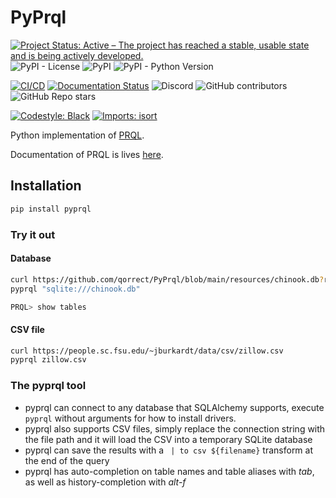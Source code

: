 # PyPrql

[![Project Status: Active – The project has reached a stable, usable state and is being actively developed.](https://www.repostatus.org/badges/latest/active.svg)](https://www.repostatus.org/#active)
![PyPI - License](https://img.shields.io/pypi/l/pyprql)
![PyPI](https://img.shields.io/pypi/v/pyprql)
![PyPI - Python Version](https://img.shields.io/pypi/pyversions/pyprql)

[![CI/CD](https://github.com/prql/PyPrql/actions/workflows/cicd.yaml/badge.svg?branch=main)](https://github.com/prql/PyPrql/actions/workflows/cicd.yaml)
[![Documentation Status](https://readthedocs.org/projects/pyprql/badge/?version=latest)](https://pyprql.readthedocs.io/en/latest/?badge=latest)
![Discord](https://img.shields.io/discord/936728116712316989)
![GitHub contributors](https://img.shields.io/github/contributors/prql/pyprql)
![GitHub Repo stars](https://img.shields.io/github/stars/prql/pyprql)

[![Codestyle: Black](https://img.shields.io/badge/code%20style-black-000000.svg)](https://github.com/psf/black)
[![Imports: isort](https://img.shields.io/badge/%20imports-isort-%231674b1?style=flat&labelColor=ef8336)](https://pycqa.github.io/isort/)

Python implementation of [PRQL][prql].

Documentation of PRQL is lives [here][prql_docs].

## Installation

```bash
pip install pyprql
```

### Try it out

#### Database

```bash
curl https://github.com/qorrect/PyPrql/blob/main/resources/chinook.db?raw=true -o chinook.db
pyprql "sqlite:///chinook.db"

PRQL> show tables
```

#### CSV file

```bash
curl https://people.sc.fsu.edu/~jburkardt/data/csv/zillow.csv
pyprql zillow.csv
```

### The pyprql tool

* pyprql can connect to any database that SQLAlchemy supports, execute `pyprql` without arguments for how to install drivers.
* pyprql also supports CSV files, simply replace the connection string with the file path and it will load the CSV into a temporary SQLite database
* pyprql can save the results with a ` | to csv ${filename}` transform at the end of the query
* pyprql has auto-completion on table names and table aliases with _tab_, as well as history-completion with _alt-f_

[prql]: https://github.com/prql/prql
[prql_docs]: https://lang.prql.builders/introduction.html
